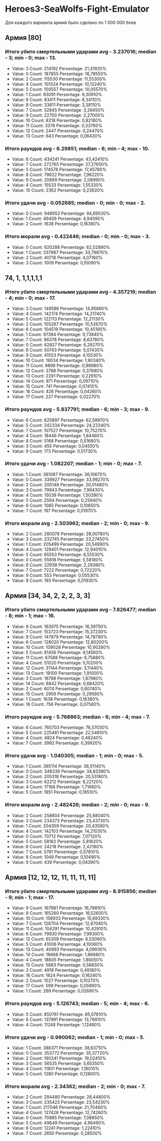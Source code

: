 # Heroes3-SeaWolfs-Fight-Emulator

Для каждого варианта армий было сделано по 1 000 000 боев

## Армия [80]
### Итого убито смертельными ударами  avg - 3.237016; median - 3; min - 0; max - 13.
- Value: 3 Count: 214192 Persentage: 21,41920%
- Value: 0 Count: 187855 Persentage: 18,78550%
- Value: 2 Count: 115530 Persentage: 11,55300%
- Value: 4 Count: 101324 Persentage: 10,13240%
- Value: 5 Count: 100557 Persentage: 10,05570%
- Value: 1 Count: 93091 Persentage: 9,30910%
- Value: 6 Count: 83411 Persentage: 8,34110%
- Value: 8 Count: 33811 Persentage: 3,38110%
- Value: 7 Count: 32845 Persentage: 3,28450%
- Value: 9 Count: 22700 Persentage: 2,27000%
- Value: 10 Count: 8218 Persentage: 0,82180%
- Value: 11 Count: 3376 Persentage: 0,33760%
- Value: 12 Count: 2447 Persentage: 0,24470%
- Value: 13 Count: 643 Persentage: 0,06430%

### Итого раундов  avg - 6.29851; median - 6; min - 4; max - 10.
- Value: 6 Count: 434241 Persentage: 43,42410%
- Value: 7 Count: 272765 Persentage: 27,27650%
- Value: 5 Count: 174578 Persentage: 17,45780%
- Value: 8 Count: 79622 Persentage: 7,96220%
- Value: 9 Count: 20899 Persentage: 2,08990%
- Value: 4 Count: 15533 Persentage: 1,55330%
- Value: 10 Count: 2362 Persentage: 0,23620%

### Итого удачи  avg - 0.052685; median - 0; min - 0; max - 2.
- Value: 0 Count: 948953 Persentage: 94,89530%
- Value: 1 Count: 49409 Persentage: 4,94090%
- Value: 2 Count: 1638 Persentage: 0,16380%

### Итого морали  avg - 0.422446; median - 0; min - 0; max - 3.
- Value: 0 Count: 620288 Persentage: 62,02880%
- Value: 1 Count: 337987 Persentage: 33,79870%
- Value: 2 Count: 40716 Persentage: 4,07160%
- Value: 3 Count: 1009 Persentage: 0,10090%



## 74, 1, 1,1,1,1,1
### Итого убито смертельными ударами  avg - 4.357219; median - 4; min - 0; max - 17.
- Value: 3 Count: 149586 Persentage: 14,95860%
- Value: 4 Count: 142174 Persentage: 14,21740%
- Value: 5 Count: 122113 Persentage: 12,21130%
- Value: 2 Count: 105267 Persentage: 10,52670%
- Value: 6 Count: 104519 Persentage: 10,45190%
- Value: 1 Count: 97384 Persentage: 9,73840%
- Value: 7 Count: 86378 Persentage: 8,63780%
- Value: 0 Count: 62927 Persentage: 6,29270%
- Value: 8 Count: 50743 Persentage: 5,07430%
- Value: 9 Count: 41553 Persentage: 4,15530%
- Value: 10 Count: 19034 Persentage: 1,90340%
- Value: 11 Count: 9898 Persentage: 0,98980%
- Value: 12 Count: 3768 Persentage: 0,37680%
- Value: 13 Count: 2291 Persentage: 0,22910%
- Value: 14 Count: 971 Persentage: 0,09710%
- Value: 15 Count: 741 Persentage: 0,07410%
- Value: 16 Count: 426 Persentage: 0,04260%
- Value: 17 Count: 227 Persentage: 0,02270%

### Итого раундов  avg - 5.837791; median - 6; min - 3; max - 9.
- Value: 6 Count: 625897 Persentage: 62,58970%
- Value: 5 Count: 242334 Persentage: 24,23340%
- Value: 7 Count: 107527 Persentage: 10,75270%
- Value: 4 Count: 18446 Persentage: 1,84460%
- Value: 8 Count: 5168 Persentage: 0,51680%
- Value: 3 Count: 455 Persentage: 0,04550%
- Value: 9 Count: 173 Persentage: 0,01730%

### Итого удачи  avg - 1.082207; median - 1; min - 0; max - 7.
- Value: 1 Count: 361067 Persentage: 36,10670%
- Value: 0 Count: 339927 Persentage: 33,99270%
- Value: 2 Count: 200148 Persentage: 20,01480%
- Value: 3 Count: 79943 Persentage: 7,99430%
- Value: 4 Count: 15039 Persentage: 1,50390%
- Value: 5 Count: 2594 Persentage: 0,25940%
- Value: 6 Count: 1085 Persentage: 0,10850%
- Value: 7 Count: 197 Persentage: 0,01970%

### Итого морали  avg - 2.503962; median - 2; min - 0; max - 9.
- Value: 2 Count: 280078 Persentage: 28,00780%
- Value: 3 Count: 232745 Persentage: 23,27450%
- Value: 1 Count: 205499 Persentage: 20,54990%
- Value: 4 Count: 129401 Persentage: 12,94010%
- Value: 5 Count: 65553 Persentage: 6,55530%
- Value: 0 Count: 55818 Persentage: 5,58180%
- Value: 6 Count: 22938 Persentage: 2,29380%
- Value: 7 Count: 7222 Persentage: 0,72220%
- Value: 9 Count: 553 Persentage: 0,05530%
- Value: 8 Count: 193 Persentage: 0,01930%

## Армия [34, 34, 2, 2, 2, 3, 3]
### Итого убито смертельными ударами  avg - 7.826477; median - 8; min - 1; max - 16.
- Value: 8 Count: 163975 Persentage: 16,39750%
- Value: 7 Count: 153723 Persentage: 15,37230%
- Value: 9 Count: 147879 Persentage: 14,78790%
- Value: 6 Count: 128020 Persentage: 12,80200%
- Value: 10 Count: 109028 Persentage: 10,90280%
- Value: 5 Count: 91456 Persentage: 9,14560%
- Value: 11 Count: 67588 Persentage: 6,75880%
- Value: 4 Count: 51020 Persentage: 5,10200%
- Value: 12 Count: 31144 Persentage: 3,11440%
- Value: 13 Count: 19100 Persentage: 1,91000%
- Value: 3 Count: 18798 Persentage: 1,87980%
- Value: 14 Count: 6842 Persentage: 0,68420%
- Value: 2 Count: 6074 Persentage: 0,60740%
- Value: 15 Count: 2959 Persentage: 0,29590%
- Value: 1 Count: 1638 Persentage: 0,16380%
- Value: 16 Count: 756 Persentage: 0,07560%

### Итого раундов  avg - 5.768863; median - 6; min - 4; max - 7.
- Value: 6 Count: 765703 Persentage: 76,57030%
- Value: 5 Count: 225481 Persentage: 22,54810%
- Value: 4 Count: 4824 Persentage: 0,48240%
- Value: 7 Count: 3992 Persentage: 0,39920%

### Итого удачи  avg - 1.040305; median - 1; min - 0; max - 5.
- Value: 1 Count: 365114 Persentage: 36,51140%
- Value: 0 Count: 348339 Persentage: 34,83390%
- Value: 2 Count: 205318 Persentage: 20,53180%
- Value: 3 Count: 62212 Persentage: 6,22120%
- Value: 4 Count: 17166 Persentage: 1,71660%
- Value: 5 Count: 1851 Persentage: 0,18510%

### Итого морали  avg - 2.482426; median - 2; min - 0; max - 9.
- Value: 2 Count: 258804 Persentage: 25,88040%
- Value: 3 Count: 234373 Persentage: 23,43730%
- Value: 1 Count: 204359 Persentage: 20,43590%
- Value: 4 Count: 142103 Persentage: 14,21030%
- Value: 0 Count: 70712 Persentage: 7,07120%
- Value: 5 Count: 58162 Persentage: 5,81620%
- Value: 6 Count: 24218 Persentage: 2,42180%
- Value: 7 Count: 5781 Persentage: 0,57810%
- Value: 8 Count: 1049 Persentage: 0,10490%
- Value: 9 Count: 439 Persentage: 0,04390%

## Армия [12, 12, 12, 11, 11, 11, 11]
### Итого убито смертельными ударами  avg - 8.915856; median - 9; min - 1; max - 17.
- Value: 9 Count: 167981 Persentage: 16,79810%
- Value: 8 Count: 165260 Persentage: 16,52600%
- Value: 10 Count: 156933 Persentage: 15,69330%
- Value: 7 Count: 126704 Persentage: 12,67040%
- Value: 11 Count: 104291 Persentage: 10,42910%
- Value: 6 Count: 79930 Persentage: 7,99300%
- Value: 12 Count: 65309 Persentage: 6,53090%
- Value: 5 Count: 41006 Persentage: 4,10060%
- Value: 13 Count: 40993 Persentage: 4,09930%
- Value: 14 Count: 18668 Persentage: 1,86680%
- Value: 4 Count: 18605 Persentage: 1,86050%
- Value: 15 Count: 5883 Persentage: 0,58830%
- Value: 3 Count: 4918 Persentage: 0,49180%
- Value: 16 Count: 1624 Persentage: 0,16240%
- Value: 2 Count: 1027 Persentage: 0,10270%
- Value: 17 Count: 599 Persentage: 0,05990%
- Value: 1 Count: 269 Persentage: 0,02690%

### Итого раундов  avg - 5.126743; median - 5; min - 4; max - 6.
- Value: 5 Count: 850761 Persentage: 85,07610%
- Value: 6 Count: 137991 Persentage: 13,79910%
- Value: 4 Count: 11248 Persentage: 1,12480%

### Итого удачи  avg - 0.990062; median - 1; min - 0; max - 5.
- Value: 1 Count: 386371 Persentage: 38,63710%
- Value: 0 Count: 353772 Persentage: 35,37720%
- Value: 2 Count: 190241 Persentage: 19,02410%
- Value: 3 Count: 56535 Persentage: 5,65350%
- Value: 4 Count: 11801 Persentage: 1,18010%
- Value: 5 Count: 1280 Persentage: 0,12800%

### Итого морали  avg - 2.34362; median - 2; min - 0; max - 7.
- Value: 2 Count: 284480 Persentage: 28,44800%
- Value: 3 Count: 235423 Persentage: 23,54230%
- Value: 1 Count: 217046 Persentage: 21,70460%
- Value: 4 Count: 127426 Persentage: 12,74260%
- Value: 0 Count: 70885 Persentage: 7,08850%
- Value: 5 Count: 49649 Persentage: 4,96490%
- Value: 6 Count: 12241 Persentage: 1,22410%
- Value: 7 Count: 2850 Persentage: 0,28500%
